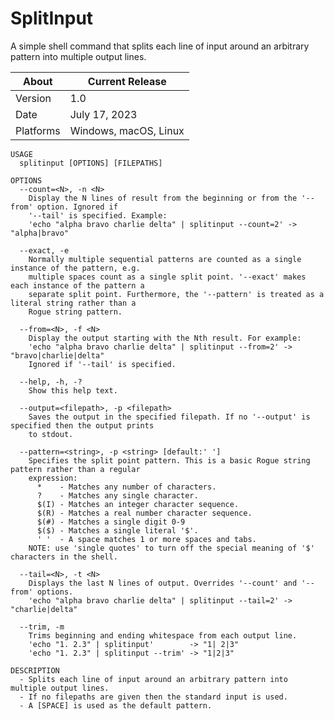# SplitInput
A simple shell command that splits each line of input around an arbitrary pattern into multiple output lines.

About     | Current Release
----------|-----------------------
Version   | 1.0
Date      | July 17, 2023
Platforms | Windows, macOS, Linux

    USAGE
      splitinput [OPTIONS] [FILEPATHS]

    OPTIONS
      --count=<N>, -n <N>
        Display the N lines of result from the beginning or from the '--from' option. Ignored if
        '--tail' is specified. Example:
        'echo "alpha bravo charlie delta" | splitinput --count=2' -> "alpha|bravo"

      --exact, -e
        Normally multiple sequential patterns are counted as a single instance of the pattern, e.g.
        multiple spaces count as a single split point. '--exact' makes each instance of the pattern a
        separate split point. Furthermore, the '--pattern' is treated as a literal string rather than a
        Rogue string pattern.

      --from=<N>, -f <N>
        Display the output starting with the Nth result. For example:
        'echo "alpha bravo charlie delta" | splitinput --from=2' -> "bravo|charlie|delta"
        Ignored if '--tail' is specified.

      --help, -h, -?
        Show this help text.

      --output=<filepath>, -p <filepath>
        Saves the output in the specified filepath. If no '--output' is specified then the output prints
        to stdout.

      --pattern=<string>, -p <string> [default:' ']
        Specifies the split point pattern. This is a basic Rogue string pattern rather than a regular
        expression:
          *    - Matches any number of characters.
          ?    - Matches any single character.
          $(I) - Matches an integer character sequence.
          $(R) - Matches a real number character sequence.
          $(#) - Matches a single digit 0-9
          $($) - Matches a single literal '$'.
          ' '  - A space matches 1 or more spaces and tabs.
        NOTE: use 'single quotes' to turn off the special meaning of '$' characters in the shell.

      --tail=<N>, -t <N>
        Displays the last N lines of output. Overrides '--count' and '--from' options.
        'echo "alpha bravo charlie delta" | splitinput --tail=2' -> "charlie|delta"

      --trim, -m
        Trims beginning and ending whitespace from each output line.
        'echo "1. 2.3" | splitinput'        -> "1| 2|3"
        'echo "1. 2.3" | splitinput --trim' -> "1|2|3"

    DESCRIPTION
      - Splits each line of input around an arbitrary pattern into multiple output lines.
      - If no filepaths are given then the standard input is used.
      - A [SPACE] is used as the default pattern.
